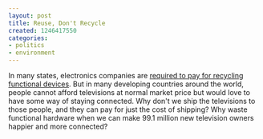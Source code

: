 ```yaml
---
layout: post
title: Reuse, Don't Recycle
created: 1246417550
categories:
- politics
- environment
---
```

In many states, electronics companies are <a href="http://www.nytimes.com/2009/06/30/science/earth/30ewaste.html">required to pay for recycling functional devices</a>. But in many developing countries around the world, people cannot afford televisions at normal market price but would love to have some way of staying connected. Why don't we ship the televisions to those people, and they can pay for just the cost of shipping? Why waste functional hardware when we can make 99.1 million new television owners happier and more connected?
